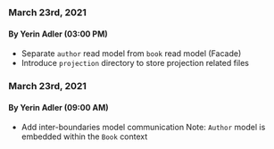 ### March 23rd, 2021

#### By Yerin Adler (03:00 PM)

- Separate `author` read model from `book` read model (Facade)
- Introduce `projection` directory to store projection related files

### March 23rd, 2021

#### By Yerin Adler (09:00 AM)

- Add inter-boundaries model communication
  Note: `Author` model is embedded within the `Book` context
